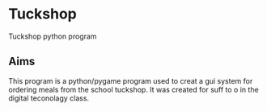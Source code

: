 # Tuckshop
 Tuckshop python program

## Aims
 This program is a python/pygame program used to creat a gui system for ordering meals from the school tuckshop. 
 It was created for suff to o in the digital teconolagy class.

